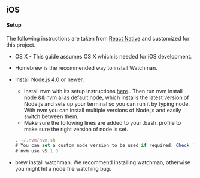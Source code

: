 ## iOS

####  Setup
The following instructions are taken from [React Native](https://facebook.github.io/react-native/docs/getting-started.html#content) 
and customized for this project.

* OS X - This guide assumes OS X which is needed for iOS development.
* Homebrew is the recommended way to install Watchman.
* Install Node.js 4.0 or newer.
  * Install nvm with its setup instructions [here](https://github.com/creationix/nvm#installation).. 
   Then run nvm install node && nvm alias default node, which installs the latest version of Node.js and sets 
   up your terminal so you can run it by typing node. With nvm you can install multiple versions of Node.js 
   and easily switch between them.
  * Make sure the following lines are added to your .bash_profile to make sure the right version of node is set.
   
   ```js
   . ~/.nvm/nvm.sh
   # You can set a custom node version to be used if required. Check `nvm list` to find the versions installed.
   # nvm use v5.1.0
   ```
* brew install watchman. We recommend installing watchman, otherwise you might hit a node file watching bug.